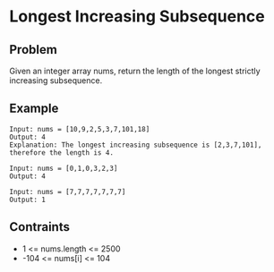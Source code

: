 # Longest Increasing Subsequence

## Problem

Given an integer array nums, return the length of the longest strictly increasing subsequence.

## Example

```text
Input: nums = [10,9,2,5,3,7,101,18]
Output: 4
Explanation: The longest increasing subsequence is [2,3,7,101], therefore the length is 4.
```

```text
Input: nums = [0,1,0,3,2,3]
Output: 4
```

```text
Input: nums = [7,7,7,7,7,7,7]
Output: 1
```

## Contraints

- 1 <= nums.length <= 2500
- -104 <= nums[i] <= 104
